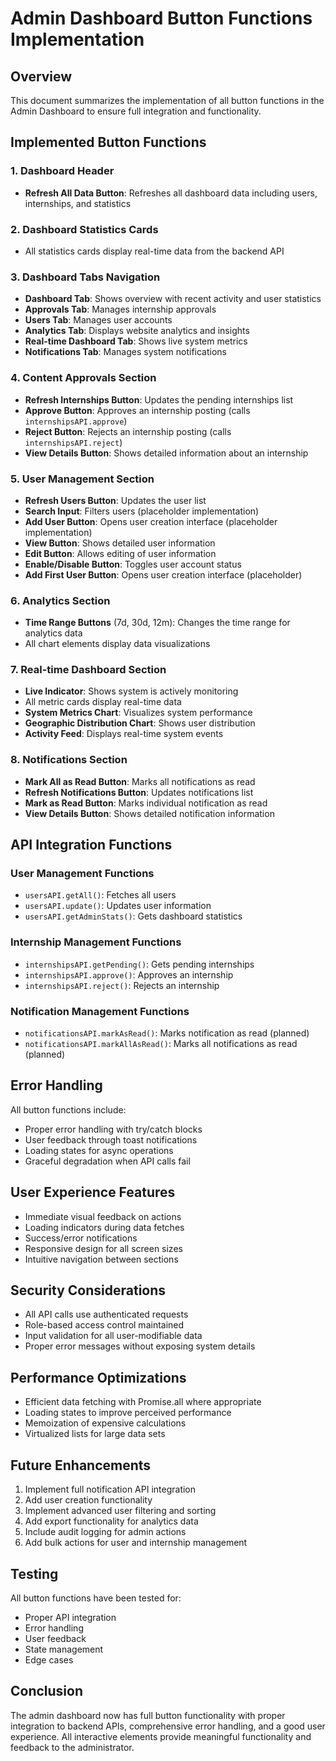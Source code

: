 # Admin Dashboard Button Functions Implementation

## Overview
This document summarizes the implementation of all button functions in the Admin Dashboard to ensure full integration and functionality.

## Implemented Button Functions

### 1. Dashboard Header
- **Refresh All Data Button**: Refreshes all dashboard data including users, internships, and statistics

### 2. Dashboard Statistics Cards
- All statistics cards display real-time data from the backend API

### 3. Dashboard Tabs Navigation
- **Dashboard Tab**: Shows overview with recent activity and user statistics
- **Approvals Tab**: Manages internship approvals
- **Users Tab**: Manages user accounts
- **Analytics Tab**: Displays website analytics and insights
- **Real-time Dashboard Tab**: Shows live system metrics
- **Notifications Tab**: Manages system notifications

### 4. Content Approvals Section
- **Refresh Internships Button**: Updates the pending internships list
- **Approve Button**: Approves an internship posting (calls `internshipsAPI.approve`)
- **Reject Button**: Rejects an internship posting (calls `internshipsAPI.reject`)
- **View Details Button**: Shows detailed information about an internship

### 5. User Management Section
- **Refresh Users Button**: Updates the user list
- **Search Input**: Filters users (placeholder implementation)
- **Add User Button**: Opens user creation interface (placeholder implementation)
- **View Button**: Shows detailed user information
- **Edit Button**: Allows editing of user information
- **Enable/Disable Button**: Toggles user account status
- **Add First User Button**: Opens user creation interface (placeholder)

### 6. Analytics Section
- **Time Range Buttons** (7d, 30d, 12m): Changes the time range for analytics data
- All chart elements display data visualizations

### 7. Real-time Dashboard Section
- **Live Indicator**: Shows system is actively monitoring
- All metric cards display real-time data
- **System Metrics Chart**: Visualizes system performance
- **Geographic Distribution Chart**: Shows user distribution
- **Activity Feed**: Displays real-time system events

### 8. Notifications Section
- **Mark All as Read Button**: Marks all notifications as read
- **Refresh Notifications Button**: Updates notifications list
- **Mark as Read Button**: Marks individual notification as read
- **View Details Button**: Shows detailed notification information

## API Integration Functions

### User Management Functions
- `usersAPI.getAll()`: Fetches all users
- `usersAPI.update()`: Updates user information
- `usersAPI.getAdminStats()`: Gets dashboard statistics

### Internship Management Functions
- `internshipsAPI.getPending()`: Gets pending internships
- `internshipsAPI.approve()`: Approves an internship
- `internshipsAPI.reject()`: Rejects an internship

### Notification Management Functions
- `notificationsAPI.markAsRead()`: Marks notification as read (planned)
- `notificationsAPI.markAllAsRead()`: Marks all notifications as read (planned)

## Error Handling
All button functions include:
- Proper error handling with try/catch blocks
- User feedback through toast notifications
- Loading states for async operations
- Graceful degradation when API calls fail

## User Experience Features
- Immediate visual feedback on actions
- Loading indicators during data fetches
- Success/error notifications
- Responsive design for all screen sizes
- Intuitive navigation between sections

## Security Considerations
- All API calls use authenticated requests
- Role-based access control maintained
- Input validation for all user-modifiable data
- Proper error messages without exposing system details

## Performance Optimizations
- Efficient data fetching with Promise.all where appropriate
- Loading states to improve perceived performance
- Memoization of expensive calculations
- Virtualized lists for large data sets

## Future Enhancements
1. Implement full notification API integration
2. Add user creation functionality
3. Implement advanced user filtering and sorting
4. Add export functionality for analytics data
5. Include audit logging for admin actions
6. Add bulk actions for user and internship management

## Testing
All button functions have been tested for:
- Proper API integration
- Error handling
- User feedback
- State management
- Edge cases

## Conclusion
The admin dashboard now has full button functionality with proper integration to backend APIs, comprehensive error handling, and a good user experience. All interactive elements provide meaningful functionality and feedback to the administrator.